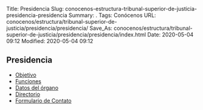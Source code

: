 Title: Presidencia
Slug: conocenos-estructura-tribunal-superior-de-justicia-presidencia-presidencia
Summary: .
Tags: Conócenos
URL: conocenos/estructura/tribunal-superior-de-justicia/presidencia/presidencia/
Save_As: conocenos/estructura/tribunal-superior-de-justicia/presidencia/presidencia/index.html
Date: 2020-05-04 09:12
Modified: 2020-05-04 09:12



## Presidencia

* [Objetivo](objetivo/)
* [Funciones](funciones/)
* [Datos del órgano](datos-del-organo/)
* [Directorio](directorio/)
* [Formulario de Contato](formulario-de-contacto/)




